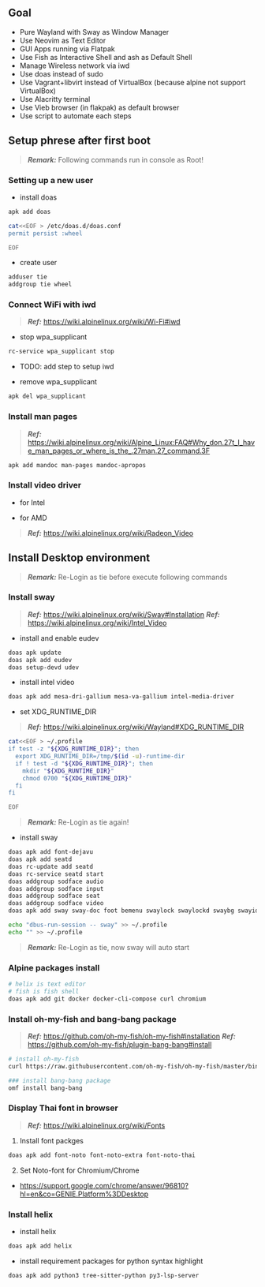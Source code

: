 ## Goal
- Pure Wayland with Sway as Window Manager
- Use Neovim as Text Editor
- GUI Apps running via Flatpak
- Use Fish as Interactive Shell and ash as Default Shell
- Manage Wireless network via iwd
- Use doas instead of sudo
- Use Vagrant+libvirt instead of VirtualBox (because alpine not support VirtualBox)
- Use Alacritty terminal
- Use Vieb browser (in flakpak) as default browser
- Use script to automate each steps


## Setup phrese after first boot
> **_Remark:_** Following commands run in console as Root!

### Setting up a new user
- install doas
```bash
apk add doas

cat<<EOF > /etc/doas.d/doas.conf
permit persist :wheel

EOF
```

- create user
```bash
adduser tie
addgroup tie wheel
```

### Connect WiFi with iwd
> **_Ref:_** https://wiki.alpinelinux.org/wiki/Wi-Fi#iwd

- stop wpa_supplicant
```bash
rc-service wpa_supplicant stop
```

- TODO: add step to setup iwd

- remove wpa_supplicant
```bash
apk del wpa_supplicant
```

### Install man pages
> **_Ref:_** https://wiki.alpinelinux.org/wiki/Alpine_Linux:FAQ#Why_don.27t_I_have_man_pages_or_where_is_the_.27man.27_command.3F

```bash
apk add mandoc man-pages mandoc-apropos
```

### Install video driver

- for Intel


- for AMD
> **_Ref:_** https://wiki.alpinelinux.org/wiki/Radeon_Video


## Install Desktop environment
> **_Remark:_** Re-Login as tie before execute following commands

### Install sway
> **_Ref:_** https://wiki.alpinelinux.org/wiki/Sway#Installation
> **_Ref:_** https://wiki.alpinelinux.org/wiki/Intel_Video

- install and enable eudev
```bash
doas apk update
doas apk add eudev
doas setup-devd udev
```

- install intel video
```bash
doas apk add mesa-dri-gallium mesa-va-gallium intel-media-driver
```

- set XDG_RUNTIME_DIR
> **_Ref:_** https://wiki.alpinelinux.org/wiki/Wayland#XDG_RUNTIME_DIR
```bash
cat<<EOF > ~/.profile
if test -z "${XDG_RUNTIME_DIR}"; then
  export XDG_RUNTIME_DIR=/tmp/$(id -u)-runtime-dir
  if ! test -d "${XDG_RUNTIME_DIR}"; then
    mkdir "${XDG_RUNTIME_DIR}"
    chmod 0700 "${XDG_RUNTIME_DIR}"
  fi
fi

EOF
```
> **_Remark:_** Re-Login as tie again!

- install sway
```bash
doas apk add font-dejavu
doas apk add seatd
doas rc-update add seatd
doas rc-service seatd start
doas addgroup sodface audio
doas addgroup sodface input
doas addgroup sodface seat
doas addgroup sodface video
doas apk add sway sway-doc foot bemenu swaylock swaylockd swaybg swayidle fish wl-clipboard

echo "dbus-run-session -- sway" >> ~/.profile
echo "" >> ~/.profile
```
> **_Remark:_** Re-Login as tie, now sway will auto start


### Alpine packages install
```bash
# helix is text editor
# fish is fish shell
doas apk add git docker docker-cli-compose curl chromium
```

### Install oh-my-fish and bang-bang package
> **_Ref:_** https://github.com/oh-my-fish/oh-my-fish#installation
> **_Ref:_** https://github.com/oh-my-fish/plugin-bang-bang#install

```bash
# install oh-my-fish
curl https://raw.githubusercontent.com/oh-my-fish/oh-my-fish/master/bin/install | fish

### install bang-bang package
omf install bang-bang
```

### Display Thai font in browser
> **_Ref:_** https://wiki.alpinelinux.org/wiki/Fonts

1. Install font packges
```bash
doas apk add font-noto font-noto-extra font-noto-thai
```

2. Set Noto-font for Chromium/Chrome
- https://support.google.com/chrome/answer/96810?hl=en&co=GENIE.Platform%3DDesktop


### Install helix
- install helix
```bash
doas apk add helix
```

- install requirement packages for python syntax highlight
```bash
doas apk add python3 tree-sitter-python py3-lsp-server
```